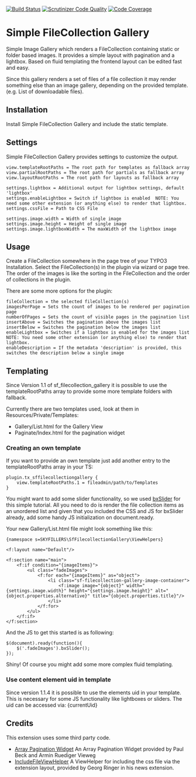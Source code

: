 [![Build Status](https://travis-ci.org/Skyfillers/sf_filecollection_gallery.svg?branch=develop)](https://travis-ci.org/Skyfillers/sf_filecollection_gallery)
[![Scrutinizer Code Quality](https://scrutinizer-ci.com/g/Skyfillers/sf_filecollection_gallery/badges/quality-score.png?b=develop)](https://scrutinizer-ci.com/g/Skyfillers/sf_filecollection_gallery/?branch=develop)
[![Code Coverage](https://scrutinizer-ci.com/g/Skyfillers/sf_filecollection_gallery/badges/coverage.png?b=develop)](https://scrutinizer-ci.com/g/Skyfillers/sf_filecollection_gallery/?branch=develop)

# Simple FileCollection Gallery

Simple Image Gallery which renders a FileCollection containing static or folder based images. It provides a simple layout with pagination and a lightbox. Based on fluid templating the frontend layout can be edited fast and easy.

Since this gallery renders a set of files of a file collection it may render something else than an image gallery,
depending on the provided template. (e.g. List of downloadable files).

## Installation
Install Simple FileCollection Gallery and include the static template.

## Settings
Simple FileCollection Gallery provides settings to customize the output.

	view.templateRootPaths = The root path for templates as fallback array
	view.partialRootPaths = The root path for partials as fallback array
	view.layoutRootPaths = The root path for layouts as fallback array

	settings.lightbox = Additional output for lightbox settings, default 'lightbox'
	settings.enableLightbox = Switch if lightbox is enabled  NOTE: You need some other extension (or anything else) to render that lightbox.
	settings.cssFile = Path to CSS File

	settings.image.width = Width of single image
	settings.image.height = Height of single image
	settings.image.lightboxWidth = The maxWidth of the lightbox image

## Usage
Create a FileCollection somewhere in the page tree of your TYPO3 Installation.
Select the FileCollection(s) in the plugin via wizard or page tree.
The order of the images is like the sorting in the FileCollection and the order of collections in the plugin.

There are some more options for the plugin:

	fileCollection = the selected fileCollection(s)
	imagesPerPage = Sets the count of images to be rendered per pagination page
	numberOfPages = Sets the count of visible pages in the pagination list
	insertAbove = Switches the pagination above the images list
	insertBelow = Switches the pagination below the images list
	enableLightbox = Switches if a lightbox is enabled for the images list  NOTE: You need some other extension (or anything else) to render that lightbox.
	enableDescription = If the metadata 'description' is provided, this switches the description below a single image

## Templating
Since Version 1.1 of sf_filecollection_gallery it is possible to use the 
templateRootPaths array to provide some more template folders with fallback.

Currently there are two templates used, look at them in Resources/Private/Templates:
* Gallery/List.html for the Gallery View
* Paginate/Index.html for the pagination widget

### Creating an own template
If you want to provide an own template just add another entry to the templateRootPaths array in your TS:

	plugin.tx_sffilecollectiongallery {
		view.templateRootPaths.1 = fileadmin/path/to/Templates
	}

You might want to add some slider functionality, so we used [bxSlider](http://www.bxslider.com) for this simple tutorial.
All you need to do is render the file collection items as an unordered list and given that you included the CSS and JS 
for bxSlider already, add some handy JS initialization on document.ready.

Your new Gallery/List.html file might look something like this:

	{namespace s=SKYFILLERS\SfFilecollectionGallery\ViewHelpers}
	
	<f:layout name="Default"/>
	
	<f:section name="main">
		<f:if condition="{imageItems}">
			<ul class="fadeImages">
				<f:for each="{imageItems}" as="object">
					<li class="sf-filecollection-gallery-image-container">
						<f:image image="{object}" width="{settings.image.width}" height="{settings.image.height}" alt="{object.properties.alternative}" title="{object.properties.title}"/>
					</li>
				</f:for>
			</ul>
		</f:if>
	</f:section>

And the JS to get this started is as following:

	$(document).ready(function(){
		$('.fadeImages').bxSlider();
	});

Shiny! Of course you might add some more complex fluid templating.

### Use content element uid in template
Since version 1.1.4 it is possible to use the elements uid in your template.
This is necessary for some JS functionality like lightboxes or sliders.
The uid can be accessed via:
	{currentUid}

## Credits
This extension uses some third party code.
+ [Array Pagination Widget](http://blog.teamgeist-medien.de/2014/01/extbase-fluid-widget-paginate-viewhelper-mit-array-unterstuetzung.html)
	An Array Pagination Widget provided by Paul Beck and Armin Ruediger Vieweg
+ [IncludeFileViewHelper](https://github.com/georgringer/news)
	A ViewHelper for including the css file via the extension layout, provided by Georg Ringer in his news extension.
